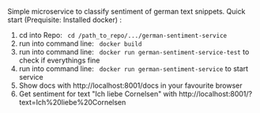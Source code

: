 Simple microservice to classify sentiment of german text snippets. 
Quick start (Prequisite: Installed docker) : 
1. cd into Repo: `` cd /path_to_repo/.../german-sentiment-service`` 
2. run into command line: `` docker build``  
3. run into command line: `` docker run german-sentiment-service-test``  to check if everythings fine
4. run into command line: `` docker run german-sentiment-service``  to start service
5. Show docs with http://localhost:8001/docs in your favourite browser
6. Get sentiment for text "Ich liebe Cornelsen" with http://localhost:8001/?text=Ich%20liebe%20Cornelsen